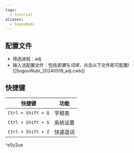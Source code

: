 ```yaml
---
tags:
  - Tutorial
aliases:
  - SogouWubi
---
```

## 配置文件
- 筛选进程：adj
- 输入法配置文件：包括*配置*与*词库*，点击以下文件即可配置![[SogouWubi_20240519_adj.cwb]]
## 快捷键

| 快捷键                | 功能   |
| ------------------ | ---- |
| `Ctrl + Shift + Q` | 字根表  |
| `Ctrl + Shift + S` | 系统设置 |
| `Ctrl + Shift + Z` | 快速造词 |

^e5y2ue